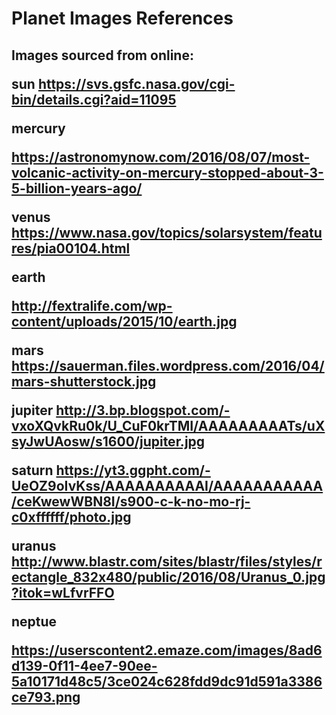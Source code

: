 <h1>Planet Images References<h2>

Images sourced from online:

sun
https://svs.gsfc.nasa.gov/cgi-bin/details.cgi?aid=11095

mercury

https://astronomynow.com/2016/08/07/most-volcanic-activity-on-mercury-stopped-about-3-5-billion-years-ago/

venus
https://www.nasa.gov/topics/solarsystem/features/pia00104.html

earth

http://fextralife.com/wp-content/uploads/2015/10/earth.jpg

mars
https://sauerman.files.wordpress.com/2016/04/mars-shutterstock.jpg

jupiter
http://3.bp.blogspot.com/-vxoXQvkRu0k/U_CuF0krTMI/AAAAAAAAATs/uXsyJwUAosw/s1600/jupiter.jpg

saturn
https://yt3.ggpht.com/-UeOZ9oIvKss/AAAAAAAAAAI/AAAAAAAAAAA/ceKwewWBN8I/s900-c-k-no-mo-rj-c0xffffff/photo.jpg

uranus
http://www.blastr.com/sites/blastr/files/styles/rectangle_832x480/public/2016/08/Uranus_0.jpg?itok=wLfvrFFO

neptue

https://userscontent2.emaze.com/images/8ad6d139-0f11-4ee7-90ee-5a10171d48c5/3ce024c628fdd9dc91d591a3386ce793.png
